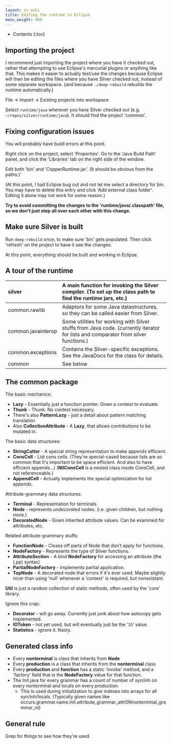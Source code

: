 ```yaml
---
layout: sv_wiki
title: Editing the runtime in Eclipse
menu_weight: 400
---
```


* Contents
{:toc}

## Importing the project

I recommend just importing the project where you have it checked out, rather that attempting to use Eclipse's mercurial plugins or anything like that. This makes it easier to actually test/use the changes because Eclipse will then be editing the files where you have Silver checked out, instead of some separate workspace. (and because `./deep-rebuild` rebuilds the runtime automatically.)

File -> Import -> Existing projects into workspace

Select `runtime/java` wherever you have Silver checked out (e.g. `~/repos/silver/runtime/java`). It should find the project 'common'.

## Fixing configuration issues

You will probably have build errors at this point.

Right click on the project, select 'Properties'. Go to the 'Java Build Path' panel, and click the 'Libraries' tab on the right side of the window.

Edit both 'bin' and 'CopperRuntime.jar'. (It should be obvious from the paths.)'

(At this point, I had Eclipse bug out and not let me select a directory for bin. You may have to delete this entry and click 'Add external class folder'. Editing it alone may not work for some reason.)

**Try to avoid committing the changes to the 'runtime/java/.classpath' file, so we don't just step all over each other with this change.**

## Make sure Silver is built

Run `deep-rebuild` once, to make sure 'bin' gets populated. Then click 'refresh' on the project to have it see the changes.

At this point, everything should be built and working in Eclipse.

## A tour of the runtime

| silver | A main function for invoking the Silver compiler. (To set up the class path to find the runtime jars, etc.) |
|:-------|:------------------------------------------------------------------------------------------------------------|
| common.rawlib | Adaptors for some Java datastructures, so they can be called easier from Silver.                            |
| common.javainterop | Some utilities for working with Silver stuffs from Java code. (currently iterator for lists and comparator from silver functions.) |
| common.exceptions | Contains the Silver-specific exceptions. See the JavaDocs for the class for details.                        |
| common | See below                                                                                                   |

## The common package

The basic mechanics:

  * **Lazy** - Essentially just a function pointer. Given a context to evaluate.
  * **Thunk** - Thunk. No context necessary.
  * There's also **PatternLazy** - just a detail about pattern matching translation
  * Also **CollectionAttribute** - A **Lazy**, that allows contributions to be mutated in.

The basic data structures:

  * **StringCatter** - A special string representation to make appends efficient.
  * **ConsCell** - List cons cells. (They're special-cased because lists are so common that it's important to be space efficient. And also to have efficient appends...) (**NilConsCell** is a nested class inside ConsCell, and not referenceable.)
  * **AppendCell** - Actually implements the special optimization for list appends.

Attribute-grammary data structures:

  * **Terminal** - Representation for terminals.
  * **Node** - represents _undecorated_ nodes. (i.e. given children, but nothing more.)
  * **DecoratedNode** - Given inherited attribute values. Can be examined for attributes, etc.

Related attribute-grammary stuffs:

  * **FunctionNode** - Closes off parts of Node that don't apply for functions.
  * **NodeFactory** - Represents the type of Silver functions.
  * **AttributeSection** - A kind **NodeFactory** for accessing an attribute (the (.pp) syntax)
  * **PartialNodeFactory** - Implements partial application.
  * **TopNode** - A decorated node that errors if it's ever used. Maybe slightly nicer than using 'null' whenever a 'context' is required, but nonexistant.

**Util** is just a random collection of static methods, often used by the 'core' library.

Ignore this crap:

  * **Decorator** - will go away. Currently just junk about how autocopy gets implemented.
  * **IOToken** - not yet used, but will eventually just be the '`IO`' value.
  * **Statistics** - ignore it. Nasty.

## Generated class info

  * Every **nonterminal** is class that inherits from **Node**
  * Every **production** is a class that inherits from the **nonterminal** class
  * Every **production** and **function** has a static 'invoke' method, and a 'factory' field that is the **NodeFactory** value for that function.
  * The Init.java for every grammar has a count of number of syn/inh on every nonterminal and locals on every production.
    * This is used during initialization to give indexes into arrays for all syn/inh/locals. (Typically given names like occurs.grammar.name.Init.attribute\_grammar\_attrONnonterminal\_grammar\_nt)

## General rule

Grep for things to see how they're used.
